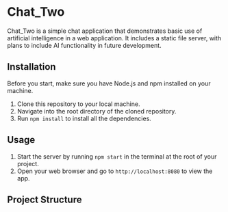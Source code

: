 # Chat_Two

Chat_Two is a simple chat application that demonstrates basic use of artificial intelligence in a web application. It includes a static file server, with plans to include AI functionality in future development.

## Installation

Before you start, make sure you have Node.js and npm installed on your machine.

1. Clone this repository to your local machine.
2. Navigate into the root directory of the cloned repository.
3. Run `npm install` to install all the dependencies.

## Usage

1. Start the server by running `npm start` in the terminal at the root of your project.
2. Open your web browser and go to `http://localhost:8080` to view the app.

## Project Structure